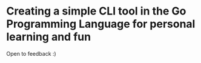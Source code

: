 # Creating a simple CLI tool in the Go Programming Language for personal learning and fun

Open to feedback :) 
